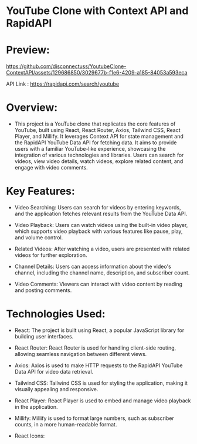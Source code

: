 
# YouTube Clone with Context API and RapidAPI

# Preview:

https://github.com/disconnectuss/YoutubeClone-ContextAPI/assets/129686850/3029677b-f1e6-4209-a185-84053a593eca

API Link : https://rapidapi.com/search/youtube


# Overview: 

* This project is a YouTube clone that replicates the core features of YouTube, built using React, React Router, Axios, Tailwind CSS, React Player, and Millify. It leverages Context API for state management and the RapidAPI YouTube Data API for fetching data. It aims to provide users with a familiar YouTube-like experience, showcasing the integration of various technologies and libraries. Users can search for videos, view video details, watch videos, explore related content, and engage with video comments.


# Key Features: 
- Video Searching: 
Users can search for videos by entering keywords, and the application fetches relevant results from the YouTube Data API.

- Video Playback: 
Users can watch videos using the built-in video player, which supports video playback with various features like pause, play, and volume control.

- Related Videos: 
After watching a video, users are presented with related videos for further exploration.

- Channel Details: 
Users can access information about the video's channel, including the channel name, description, and subscriber count.

- Video Comments: 
Viewers can interact with video content by reading and posting comments.

# Technologies Used:

- React: The project is built using React, a popular JavaScript library for building user interfaces.

- React Router: React Router is used for handling client-side routing, allowing seamless navigation between different views.

- Axios: Axios is used to make HTTP requests to the RapidAPI YouTube Data API for video data retrieval.

- Tailwind CSS: Tailwind CSS is used for styling the application, making it visually appealing and responsive.

- React Player: React Player is used to embed and manage video playback in the application.

- Millify: Millify is used to format large numbers, such as subscriber counts, in a more human-readable format.

- React Icons:







